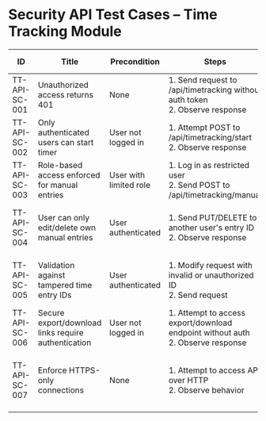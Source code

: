 # Security API Test Cases – Time Tracking Module

| ID                 | Title                                                         | Precondition                  | Steps                                                                                                                                                       | Expected Result                                                                | Actual Result                                              | Status |
|--------------------|---------------------------------------------------------------|-------------------------------|-------------------------------------------------------------------------------------------------------------------------------------------------------------|--------------------------------------------------------------------------------|------------------------------------------------------------|--------|
| TT-API-SC-001      | Unauthorized access returns 401                               | None                          | 1. Send request to /api/timetracking without auth token <br> 2. Observe response                                                                            | 401 Unauthorized error returned                                                |                                                            |        |
| TT-API-SC-002      | Only authenticated users can start timer                      | User not logged in            | 1. Attempt POST to /api/timetracking/start <br> 2. Observe response                                                                                         | 401 Unauthorized error returned                                                |                                                            |        |
| TT-API-SC-003      | Role-based access enforced for manual entries                 | User with limited role        | 1. Log in as restricted user <br> 2. Send POST to /api/timetracking/manual                                                                                  | 403 Forbidden or access denied                                                 |                                                            |        |
| TT-API-SC-004      | User can only edit/delete own manual entries                  | User authenticated            | 1. Send PUT/DELETE to another user's entry ID <br> 2. Observe response                                                                                      | 403 Forbidden or validation error returned                                     |                                                            |        |
| TT-API-SC-005      | Validation against tampered time entry IDs                    | User authenticated            | 1. Modify request with invalid or unauthorized ID <br> 2. Send request                                                                                      | 403 Forbidden or validation error returned                                     |                                                            |        |
| TT-API-SC-006      | Secure export/download links require authentication           | User not logged in            | 1. Attempt to access export/download endpoint without auth <br> 2. Observe response                                                                         | 401 Unauthorized error returned                                                |                                                            |        |
| TT-API-SC-007      | Enforce HTTPS-only connections                                | None                          | 1. Attempt to access API over HTTP <br> 2. Observe behavior                                                                                                 | Server redirects to HTTPS or blocks insecure request                           |                                                            |        |
